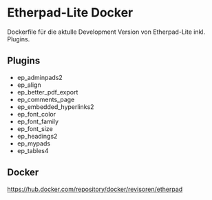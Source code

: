 # Etherpad-Lite Docker
Dockerfile für die aktulle Development Version von Etherpad-Lite inkl. Plugins.

## Plugins
* ep_adminpads2
* ep_align
* ep_better_pdf_export
* ep_comments_page
* ep_embedded_hyperlinks2
* ep_font_color
* ep_font_family
* ep_font_size
* ep_headings2
* ep_mypads
* ep_tables4

## Docker
https://hub.docker.com/repository/docker/revisoren/etherpad
